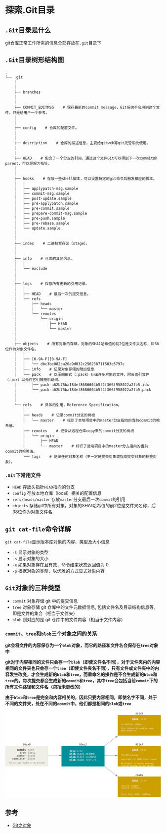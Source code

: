 # 探索.Git目录

## `.Git`目录是什么

git仓库正常工作所需的信息全部存放在`.git`目录下

## `.Git`目录树形结构图

```text
.
└── .git
    │  
    │  
    ├── branches
    │  
    │  
    ├── COMMIT_EDITMSG    # 保存最新的commit message，Git系统不会用到这个文件，只是给用户一个参考。
    │  
    │  
    ├── config    # 仓库的配置文件。
    │  
    │  
    ├── description    # 仓库的描述信息，主要给gitweb等git托管系统使用。
    │  
    │  
    ├── HEAD    # 包含了一个分支的引用，通过这个文件Git可以得到下一次commit的parent，可以理解为指针。
    │  
    │  
    ├── hooks    # 存放一些shell脚本，可以设置特定的git命令后触发相应的脚本。
    │   │
    │   ├── applypatch-msg.sample
    │   ├── commit-msg.sample
    │   ├── post-update.sample
    │   ├── pre-applypatch.sample
    │   ├── pre-commit.sample
    │   ├── prepare-commit-msg.sample
    │   ├── pre-push.sample
    │   ├── pre-rebase.sample
    │   └── update.sample
    │  
    │
    ├── index    # 二进制暂存区（stage）。
    │  
    │  
    ├── info    # 仓库的其他信息。
    │   │  
    │   └── exclude
    │  
    │
    ├── logs    # 保存所有更新的引用记录。
    │   │
    │   ├── HEAD    # 最后一次的提交信息。
    │   └── refs
    │       ├── heads
    │       │   └── master
    │       └── remotes
    │           └── origin
    │               ├── HEAD
    │               └── master
    │  
    │
    ├── objects    # 所有对象的存储，对象的SHA1哈希值的前2位是文件夹名称，后38位作为对象文件名。
    │   │  
    │   ├── [0-9A-F][0-9A-F]
    │   │   └── dbc3be082ca20a9d032c25623871f503e5797c
    │   ├── info    # 记录对象存储的附加信息
    │   └── pack    # 以压缩形式（.pack）存储许多对象的文件，附带索引文件（.idx）以允许它们被随机访问。
    │       ├── pack-a62b75ba184ef8686604b5f2f366f958022a2fb5.idx
    │       └── pack-a62b75ba184ef8686604b5f2f366f958022a2fb5.pack
    │  
    │  
    └── refs    # 具体的引用，Reference Specification。
        │
        ├── heads    # 记录commit分支的树根
        │   └── master    # 标识了本地项目中的master分支指向的当前commit的哈希值。
        ├── remotes    # 记录从远程仓库copy来的commit分支的树根
        │   └── origin
        │       ├── HEAD
        │       └── master    # 标识了远端项目中的master分支指向的当前commit的哈希值。
        └── tags    # 记录任何对象名称（不一定是提交对象或指向提交对象的标签对象）。
```

### `.Git`下常用文件

- `HEAD` 存放头指针`HEAD`指向的分支
- `config` 存放本地仓库（local）相关的配置信息
- `refs/heads/master` 存放`master`分支最后一次`commit`的引用
- `objects` 存储git中所有对象，对象的SHA1哈希值的前2位是文件夹名称，后38位作为对象文件名

## `git cat-file`命令详解

`git cat-file`显示版本库对象的内容、类型及大小信息

- `-t` 显示对象的类型
- `-s` 显示对象的大小
- `-e` 如果对象存在且有效，命令结束状态返回值为 0
- `-p` 根据对象的类型，以优雅的方式显式对象内容

## `Git`对象的三种类型

- `commit` 对象存储 git 中的提交信息
- `tree` 对象存储 git 仓库中的文件元数据信息, 包括文件名及目录结构信息等，即是文件的集合（相当于文件夹）
- `blob` 则对应的是 git 仓库中的文件内容（相当于文件内容）

### `commit`、`tree`和`blob`三个对象之间的关系

**git会将文件的内容保存为一个`blob`对象，而它的路径和文件名会保存在`tree`对象中**

**git对于内容相同的文件只会存一个`blob`（即使文件名不同），对于文件夹内的内容相同的文件夹也只会存一个`tree`（即使文件夹名不同），只有文件或文件夹中的内容发生改变，才会生成新的`blob`和`tree`，而重命名的操作是不会生成新的`blob`和`tree`的。每次提交都会生成新的`commit`和`tree`，其中`tree`会包括当前`commit`下的所有文件路径和文件名（包括未更改的）**

**由于`blob`和`tree`是完全和内容相关的，因此只要内容相同，即使名字不同，处于不同的文件夹，处在不同的`commit`中，他们都是相同的`blob`或`tree`**

![git的object对象关系](./pics/git_object.png)

## 参考

- [Git之对象](https://www.imooc.com/article/24881#)

